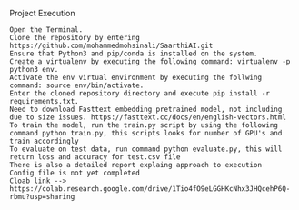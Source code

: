 Project Execution

    Open the Terminal.
    Clone the repository by entering https://github.com/mohammedmohsinali/SaarthiAI.git
    Ensure that Python3 and pip/conda is installed on the system.
    Create a virtualenv by executing the following command: virtualenv -p python3 env.
    Activate the env virtual environment by executing the follwing command: source env/bin/activate.
    Enter the cloned repository directory and execute pip install -r requirements.txt.
    Need to download Fasttext embedding pretrained model, not including due to size issues. https://fasttext.cc/docs/en/english-vectors.html
    To train the model, run the train.py script by using the following command python train.py, this scripts looks for number of GPU's and train accordingly
    To evaluate on test data, run command python evaluate.py, this will return loss and accuracy for test.csv file
    There is also a detailed report explaing approach to execution
    Config file is not yet completed
    Cloab link --> https://colab.research.google.com/drive/1Tio4fO9eLGGHKcNhx3JHQcehP6Q-rbmu?usp=sharing
    

